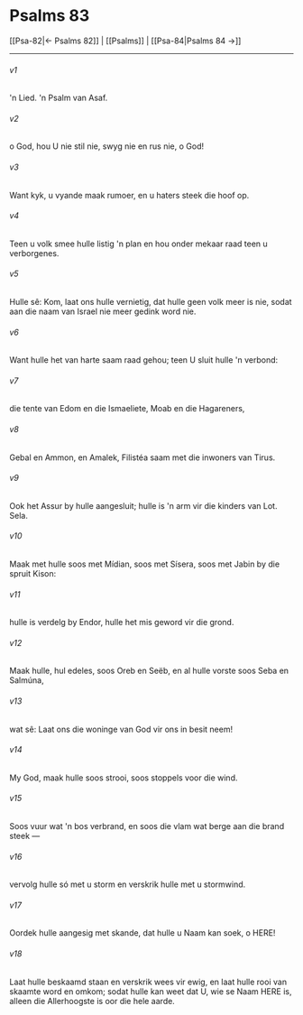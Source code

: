 # Psalms 83

[[Psa-82|← Psalms 82]] | [[Psalms]] | [[Psa-84|Psalms 84 →]]
***

###### v1
'n Lied. 'n Psalm van Asaf. 
###### v2
o God, hou U nie stil nie, swyg nie en rus nie, o God! 
###### v3
Want kyk, u vyande maak rumoer, en u haters steek die hoof op. 
###### v4
Teen u volk smee hulle listig 'n plan en hou onder mekaar raad teen u verborgenes. 
###### v5
Hulle sê: Kom, laat ons hulle vernietig, dat hulle geen volk meer is nie, sodat aan die naam van Israel nie meer gedink word nie. 
###### v6
Want hulle het van harte saam raad gehou; teen U sluit hulle 'n verbond: 
###### v7
die tente van Edom en die Ismaeliete, Moab en die Hagareners, 
###### v8
Gebal en Ammon, en Amalek, Filistéa saam met die inwoners van Tirus. 
###### v9
Ook het Assur by hulle aangesluit; hulle is 'n arm vir die kinders van Lot. Sela. 
###### v10
Maak met hulle soos met Mídian, soos met Sísera, soos met Jabin by die spruit Kison: 
###### v11
hulle is verdelg by Endor, hulle het mis geword vir die grond. 
###### v12
Maak hulle, hul edeles, soos Oreb en Seëb, en al hulle vorste soos Seba en Salmúna, 
###### v13
wat sê: Laat ons die woninge van God vir ons in besit neem! 
###### v14
My God, maak hulle soos strooi, soos stoppels voor die wind. 
###### v15
Soos vuur wat 'n bos verbrand, en soos die vlam wat berge aan die brand steek — 
###### v16
vervolg hulle só met u storm en verskrik hulle met u stormwind. 
###### v17
Oordek hulle aangesig met skande, dat hulle u Naam kan soek, o HERE! 
###### v18
Laat hulle beskaamd staan en verskrik wees vir ewig, en laat hulle rooi van skaamte word en omkom; sodat hulle kan weet dat U, wie se Naam HERE is, alleen die Allerhoogste is oor die hele aarde. 
